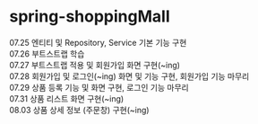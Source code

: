 # spring-shoppingMall
07.25 엔티티 및 Repository, Service 기본 기능 구현  
07.26 부트스트랩 학습  
07.27 부트스트랩 적용 및 회원가입 화면 구현(~ing)  
07.28 회원가입 및 로그인(~ing) 화면 및 기능 구현, 회원가입 기능 마무리  
07.29 상품 등록 기능 및 화면 구현, 로그인 기능 마무리  
07.31 상품 리스트 화면 구현(~ing)  
08.03 상품 상세 정보 (주문창) 구현(~ing)  
